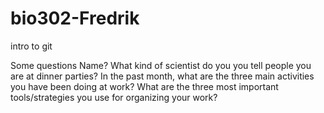# bio302-Fredrik
intro to git


Some questions
Name?
What kind of scientist do you you tell people you are at dinner parties?
In the past month, what are the three main activities you have been doing at work?
What are the three most important tools/strategies you use for organizing your work?
